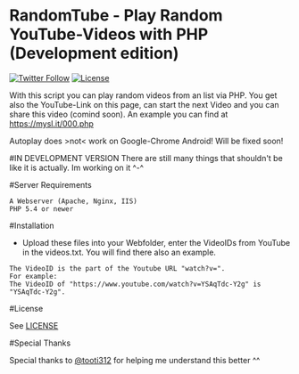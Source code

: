 # RandomTube - Play Random YouTube-Videos with PHP (Development edition)
[![Twitter Follow](https://img.shields.io/twitter/follow/shields_io.svg?style=social&label=Follow&maxAge=2592000&style=flat)](https://twitter.com/FailPlayDE)  [![License](https://img.shields.io/badge/License-GNU-lightgrey.svg?style=flat)](LICENSE)


With this script you can play random videos from an list via PHP. You get also the YouTube-Link on this page, can start the next Video and you can share this video (comind soon). An example you can find at https://mysl.it/000.php

Autoplay does >not< work on Google-Chrome Android! Will be fixed soon!

#IN DEVELOPMENT VERSION
There are still many things that shouldn't be like it is actually. Im working on it ^-^

#Server Requirements

```
A Webserver (Apache, Nginx, IIS)
PHP 5.4 or newer
```

#Installation

- Upload these files into your Webfolder, enter the VideoIDs from YouTube in the videos.txt. You will find there also an example.
```
The VideoID is the part of the Youtube URL "watch?v=".
For example:
The VideoID of "https://www.youtube.com/watch?v=YSAqTdc-Y2g" is "YSAqTdc-Y2g".
```

#License

See [LICENSE](LICENSE)


#Special Thanks

Special thanks to [@tooti312](https://github.com/tooti312) for helping me understand this better ^^
